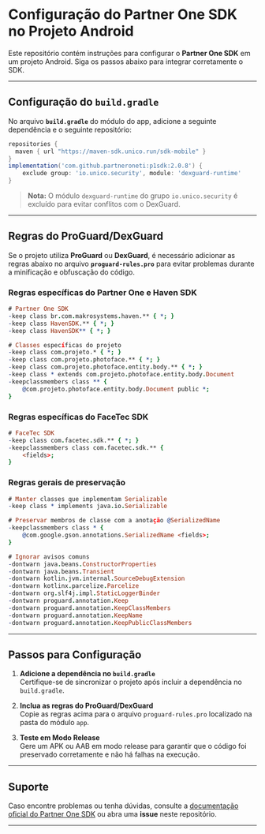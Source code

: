 
# Configuração do Partner One SDK no Projeto Android

Este repositório contém instruções para configurar o **Partner One SDK** em um projeto Android. Siga os passos abaixo para integrar corretamente o SDK.

---

## Configuração do `build.gradle`

No arquivo **`build.gradle`** do módulo do app, adicione a seguinte dependência e o seguinte repositório:

```gradle
repositories {
  maven { url "https://maven-sdk.unico.run/sdk-mobile" }
}
implementation('com.github.partneroneti:p1sdk:2.0.8') {
    exclude group: 'io.unico.security', module: 'dexguard-runtime'
}
```

> **Nota:** O módulo `dexguard-runtime` do grupo `io.unico.security` é excluído para evitar conflitos com o DexGuard.

---

## Regras do ProGuard/DexGuard

Se o projeto utiliza **ProGuard** ou **DexGuard**, é necessário adicionar as regras abaixo no arquivo **`proguard-rules.pro`** para evitar problemas durante a minificação e obfuscação do código.

### Regras específicas do Partner One e Haven SDK
```pro
# Partner One SDK
-keep class br.com.makrosystems.haven.** { *; }
-keep class HavenSDK.** { *; }
-keep class HavenSDK** { *; }

# Classes específicas do projeto
-keep class com.projeto.* { *; }
-keep class com.projeto.photoface.** { *; }
-keep class com.projeto.photoface.entity.body.** { *; }
-keep class * extends com.projeto.photoface.entity.body.Document
-keepclassmembers class ** {
    @com.projeto.photoface.entity.body.Document public *;
}
```

### Regras específicas do FaceTec SDK
```pro
# FaceTec SDK
-keep class com.facetec.sdk.** { *; }
-keepclassmembers class com.facetec.sdk.** {
    <fields>;
}
```

### Regras gerais de preservação
```pro
# Manter classes que implementam Serializable
-keep class * implements java.io.Serializable

# Preservar membros de classe com a anotação @SerializedName
-keepclassmembers class * {
    @com.google.gson.annotations.SerializedName <fields>;
}

# Ignorar avisos comuns
-dontwarn java.beans.ConstructorProperties
-dontwarn java.beans.Transient
-dontwarn kotlin.jvm.internal.SourceDebugExtension
-dontwarn kotlinx.parcelize.Parcelize
-dontwarn org.slf4j.impl.StaticLoggerBinder
-dontwarn proguard.annotation.Keep
-dontwarn proguard.annotation.KeepClassMembers
-dontwarn proguard.annotation.KeepName
-dontwarn proguard.annotation.KeepPublicClassMembers
```

---

## Passos para Configuração

1. **Adicione a dependência no `build.gradle`**  
   Certifique-se de sincronizar o projeto após incluir a dependência no `build.gradle`.

2. **Inclua as regras do ProGuard/DexGuard**  
   Copie as regras acima para o arquivo `proguard-rules.pro` localizado na pasta do módulo `app`.

3. **Teste em Modo Release**  
   Gere um APK ou AAB em modo release para garantir que o código foi preservado corretamente e não há falhas na execução.

---

## Suporte

Caso encontre problemas ou tenha dúvidas, consulte a [documentação oficial do Partner One SDK](https://github.com/partneroneti/p1sdk) ou abra uma **issue** neste repositório.

---
